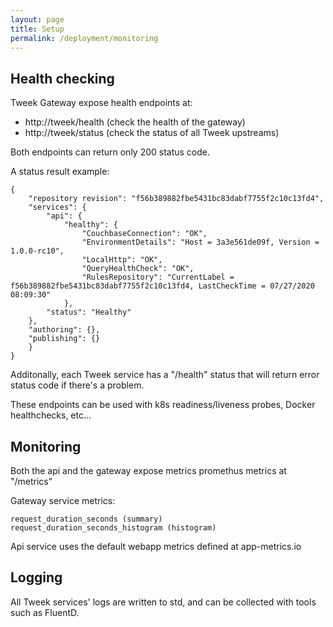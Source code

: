 ```yaml
---
layout: page
title: Setup
permalink: /deployment/monitoring
---
```


## Health checking

Tweek Gateway expose health endpoints at:  
- http://tweek/health (check the health of the gateway)  
- http://tweek/status (check the status of all Tweek upstreams)  

Both endpoints can return only 200 status code.

A status result example:
```
{
    "repository revision": "f56b389882fbe5431bc83dabf7755f2c10c13fd4",
    "services": {
        "api": {
            "healthy": {
                "CouchbaseConnection": "OK",
                "EnvironmentDetails": "Host = 3a3e561de09f, Version = 1.0.0-rc10",
                "LocalHttp": "OK",
                "QueryHealthCheck": "OK",
                "RulesRepository": "CurrentLabel = f56b389882fbe5431bc83dabf7755f2c10c13fd4, LastCheckTime = 07/27/2020 08:09:30"
            },
        "status": "Healthy"
    },
    "authoring": {},
    "publishing": {}
    }
}
```

Additonally, each Tweek service has a "/health" status that will return error status code if there's a problem.  

These endpoints can be used with k8s readiness/liveness probes, Docker healthchecks, etc...

## Monitoring

Both the api and the gateway expose metrics promethus metrics at "/metrics"  

Gateway service metrics:  
```
request_duration_seconds (summary)
request_duration_seconds_histogram (histogram)
```

Api service uses the default webapp metrics defined at app-metrics.io  

## Logging

All Tweek services' logs are written to std, and can be collected with tools such as FluentD.